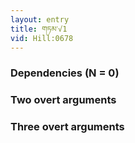 ```yaml
---
layout: entry
title: གཏམ་√1
vid: Hill:0678
---
```

### Dependencies (N = 0)


### Two overt arguments


### Three overt arguments
